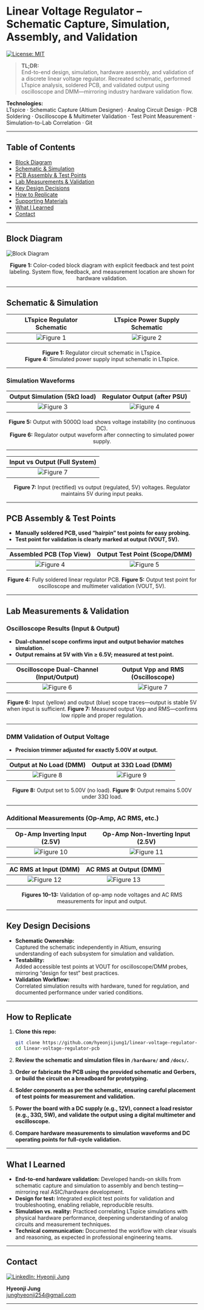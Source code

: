 # Linear Voltage Regulator – Schematic Capture, Simulation, Assembly, and Validation


[![License: MIT](https://img.shields.io/badge/license-MIT-blue.svg)](LICENSE)


> **TL;DR:**  
> End-to-end design, simulation, hardware assembly, and validation of a discrete linear voltage regulator. Recreated schematic, performed LTspice analysis, soldered PCB, and validated output using oscilloscope and DMM—mirroring industry hardware validation flow.

**Technologies:**  
LTspice · Schematic Capture (Altium Designer) · Analog Circuit Design · PCB Soldering · Oscilloscope & Multimeter Validation · Test Point Measurement · Simulation-to-Lab Correlation · Git

---

## Table of Contents

- [Block Diagram](#block-diagram)
- [Schematic & Simulation](#schematic--simulation)
- [PCB Assembly & Test Points](#pcb-assembly--test-points)
- [Lab Measurements & Validation](#lab-measurements--validation)
- [Key Design Decisions](#key-design-decisions)
- [How to Replicate](#how-to-replicate)
- [Supporting Materials](#supporting-materials)
- [What I Learned](#what-i-learned)
- [Contact](#contact)

---

## Block Diagram

![Block Diagram](images/block_diagram-m0.png)

<p align="center"><b>Figure 1:</b> Color-coded block diagram with explicit feedback and test point labeling. System flow, feedback, and measurement location are shown for hardware validation.</p>

---

## Schematic & Simulation

| LTspice Regulator Schematic       | LTspice Power Supply Schematic       |
|:---------------------------------:|:------------------------------------:|
| ![Figure 1](images/figure-1.png) | ![Figure 2](images/figure-4.png) |

<p align="center"><b>Figure 1:</b> Regulator circuit schematic in LTspice.<br>
<b>Figure 4:</b> Simulated power supply input schematic in LTspice.</p>

---

### **Simulation Waveforms**

| Output Simulation (5kΩ load)         | Regulator Output (after PSU)        |
|:------------------------------------:|:-----------------------------------:|
| ![Figure 3](images/figure-5.png) | ![Figure 4](images/figure-6.png) |

<p align="center"><b>Figure 5:</b> Output with 5000Ω load shows voltage instability (no continuous DC).<br>
<b>Figure 6:</b> Regulator output waveform after connecting to simulated power supply.</p>

---

| Input vs Output (Full System)            |
|:----------------------------------------:|
| ![Figure 7](images/figure-7.png) |

<p align="center"><b>Figure 7:</b> Input (rectified) vs output (regulated, 5V) voltages. Regulator maintains 5V during input peaks.</p>

---

## PCB Assembly & Test Points

- **Manually soldered PCB, used “hairpin” test points for easy probing.**
- **Test point for validation is clearly marked at output (VOUT, 5V).**

| Assembled PCB (Top View)              | Output Test Point (Scope/DMM)         |
|:-------------------------------------:|:-------------------------------------:|
| ![Figure 4](images/assembled_pcb.jpg) | ![Figure 5](images/test-point.png)    |

<p align="center"><b>Figure 4:</b> Fully soldered linear regulator PCB.  
<b>Figure 5:</b> Output test point for oscilloscope and multimeter validation (VOUT, 5V).</p>

---

## Lab Measurements & Validation

### **Oscilloscope Results (Input & Output)**

- **Dual-channel scope confirms input and output behavior matches simulation.**
- **Output remains at 5V with Vin ≥ 6.5V; measured at test point.**

| Oscilloscope Dual-Channel (Input/Output)     | Output Vpp and RMS (Oscilloscope)         |
|:--------------------------------------------:|:-----------------------------------------:|
| ![Figure 6](images/osc-1.png)    | ![Figure 7](images/osc-2.png)  |

<p align="center"><b>Figure 6:</b> Input (yellow) and output (blue) scope traces—output is stable 5V when input is sufficient.  
<b>Figure 7:</b> Measured output Vpp and RMS—confirms low ripple and proper regulation.</p>

---

### **DMM Validation of Output Voltage**

- **Precision trimmer adjusted for exactly 5.00V at output.**

| Output at No Load (DMM)                  | Output at 33Ω Load (DMM)              |
|:----------------------------------------:|:--------------------------------------:|
| ![Figure 8](images/5V-1.png)           | ![Figure 9](images/5V-2.png)    |

<p align="center"><b>Figure 8:</b> Output set to 5.00V (no load).  
<b>Figure 9:</b> Output remains 5.00V under 33Ω load.</p>

---

### **Additional Measurements (Op-Amp, AC RMS, etc.)**

| Op-Amp Inverting Input (2.5V)           | Op-Amp Non-Inverting Input (2.5V)      |
|:---------------------------------------:|:--------------------------------------:|
| ![Figure 10](images/op-1.png)| ![Figure 11](images/op-2.png)  |

| AC RMS at Input (DMM)                   | AC RMS at Output (DMM)                 |
|:----------------------------------------:|:--------------------------------------:|
| ![Figure 12](images/ac-1.png)    | ![Figure 13](images/ac-2.png) |

<p align="center"><b>Figures 10–13:</b> Validation of op-amp node voltages and AC RMS measurements for input and output.</p>

---

## Key Design Decisions

- **Schematic Ownership:**  
  Captured the schematic independently in Altium, ensuring understanding of each subsystem for simulation and validation.
- **Testability:**  
  Added accessible test points at VOUT for oscilloscope/DMM probes, mirroring “design for test” best practices.
- **Validation Workflow:**  
  Correlated simulation results with hardware, tuned for regulation, and documented performance under varied conditions.

---

## How to Replicate

1. **Clone this repo:**  
   ```bash
   git clone https://github.com/hyeonjijung1/linear-voltage-regulator-pcb.git
   cd linear-voltage-regulator-pcb
   ```

2. **Review the schematic and simulation files in `/hardware/` and `/docs/`.**

3. **Order or fabricate the PCB using the provided schematic and Gerbers, or build the circuit on a breadboard for prototyping.**

4. **Solder components as per the schematic, ensuring careful placement of test points for measurement and validation.**

5. **Power the board with a DC supply (e.g., 12V), connect a load resistor (e.g., 33Ω, 5W), and validate the output using a digital multimeter and oscilloscope.**

6. **Compare hardware measurements to simulation waveforms and DC operating points for full-cycle validation.**

---

## What I Learned

- **End-to-end hardware validation:** Developed hands-on skills from schematic capture and simulation to assembly and bench testing—mirroring real ASIC/hardware development.
- **Design for test:** Integrated explicit test points for validation and troubleshooting, enabling reliable, reproducible results.
- **Simulation vs. reality:** Practiced correlating LTspice simulations with physical hardware performance, deepening understanding of analog circuits and measurement techniques.
- **Technical communication:** Documented the workflow with clear visuals and reasoning, as expected in professional engineering teams.

---

## Contact

[![LinkedIn: Hyeonji Jung](https://img.shields.io/badge/-Hyeonji%20Jung-blue?style=flat-square&logo=Linkedin&logoColor=white&link=https://linkedin.com/in/hyeonjijung-uoft)](https://linkedin.com/in/hyeonjijung-uoft)

**Hyeonji Jung**  
junghyeonji254@gmail.com

---